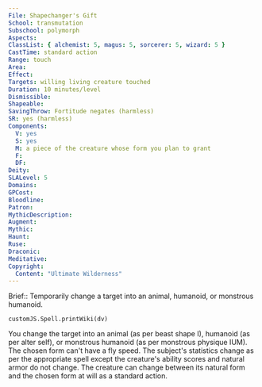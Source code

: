 ```yaml
---
File: Shapechanger's Gift
School: transmutation
Subschool: polymorph
Aspects: 
ClassList: { alchemist: 5, magus: 5, sorcerer: 5, wizard: 5 }
CastTime: standard action
Range: touch
Area: 
Effect: 
Targets: willing living creature touched
Duration: 10 minutes/level
Dismissible: 
Shapeable: 
SavingThrow: Fortitude negates (harmless)
SR: yes (harmless)
Components:
  V: yes
  S: yes
  M: a piece of the creature whose form you plan to grant
  F: 
  DF: 
Deity: 
SLALevel: 5
Domains: 
GPCost: 
Bloodline: 
Patron: 
MythicDescription: 
Augment: 
Mythic: 
Haunt: 
Ruse: 
Draconic: 
Meditative: 
Copyright:
  Content: "Ultimate Wilderness"
---
```

Brief:: Temporarily change a target into an animal, humanoid, or monstrous humanoid.

```dataviewjs
customJS.Spell.printWiki(dv)
```

You change the target into an animal (as per beast shape I), humanoid (as per alter self), or monstrous humanoid (as per monstrous physique IUM). The chosen form can't have a fly speed. The subject's statistics change as per the appropriate spell except the creature's ability scores and natural armor do not change. The creature can change between its natural form and the chosen form at will as a standard action.
